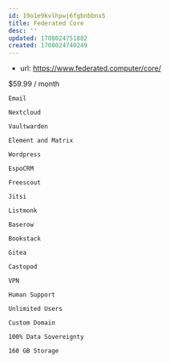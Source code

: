 ```yaml
---
id: 19o1e9kvlhpwj6fgbnbbnx5
title: Federated Core
desc: ''
updated: 1708024751882
created: 1708024740249
---
```


- url: https://www.federated.computer/core/

$59.99
/ month

    Email

    Nextcloud

    Vaultwarden

    Element and Matrix

    Wordpress

    EspoCRM

    Freescout

    Jitsi

    Listmonk

    Baserow

    Bookstack

    Gitea

    Castopod

    VPN

    Human Support

    Unlimited Users

    Custom Domain

    100% Data Sovereignty

    160 GB Storage 